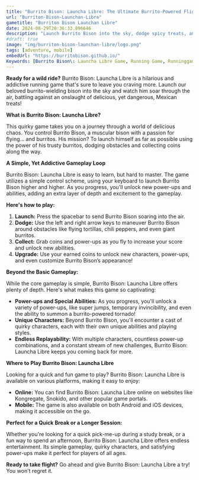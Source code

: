 ```yaml
---
title: "Burrito Bison: Launcha Libre: The Ultimate Burrito-Powered Flight!"
url: "Burriton-Bison-Launchan-Libre"
gametitle: "Burriton Bison Launchan Libre"
date: 2024-08-29T20:36:33.896646
description: "Launch Burrito Bison into the sky, dodge spicy treats, and collect coins in this hilarious and addictive running game. Play Burrito Bison: Launcha Libre online for free!"
#draft: true
image: "img/burriton-bison-launchan-libre/logo.png"
tags: [adventure, mobile]
embedUrl: "https://burritobison.github.io/"
Keywords: [Burrito Bison\: Launcha Libre Game, Running Game, Runninggame, Running Games, RunningGames, running game online, running game with keyboard, running game download free, running game meaning, burrito bison\: launcha libre kongregate, burrito bison: launcha libre unblocked, burrito bison: launcha libre online, burrito bison launcha libre snokido, burrito bison: launcha libre wiki, burrito bison play, burrito bison\: launcha libre unblocked hacked, burrito bison\: launcha libre cheats]
---
```


**Ready for a wild ride?**  Burrito Bison: Launcha Libre is a hilarious and addictive running game that's sure to leave you craving more. Launch our beloved burrito-wielding bison into the sky and watch him soar through the air, battling against an onslaught of delicious, yet dangerous, Mexican treats! 

**What is Burrito Bison: Launcha Libre?**

This quirky game takes you on a journey through a world of delicious chaos. You control Burrito Bison, a muscular bison with a passion for flying… and burritos.  His mission? To launch himself as far as possible using the power of his trusty burritos, dodging obstacles and collecting coins along the way. 

**A Simple, Yet Addictive Gameplay Loop**

Burrito Bison: Launcha Libre is easy to learn, but hard to master. The game utilizes a simple control scheme, using your keyboard to launch Burrito Bison higher and higher.  As you progress, you'll unlock new power-ups and abilities, adding an extra layer of depth and excitement to the gameplay.

**Here's how to play:**

1. **Launch:** Press the spacebar to send Burrito Bison soaring into the air.
2. **Dodge:** Use the left and right arrow keys to maneuver Burrito Bison around obstacles like flying tortillas, chili peppers, and even giant burritos.
3. **Collect:** Grab coins and power-ups as you fly to increase your score and unlock new abilities.
4. **Upgrade:** Use your earned coins to unlock new characters, power-ups, and even customize Burrito Bison’s appearance!

**Beyond the Basic Gameplay:**

While the core gameplay is simple, Burrito Bison: Launcha Libre offers plenty of depth.  Here's what makes this game so captivating:

* **Power-ups and Special Abilities:**  As you progress, you'll unlock a variety of power-ups, like super jumps, temporary invincibility, and even the ability to summon a burrito-powered tornado! 
* **Unique Characters:**  Beyond Burrito Bison, you'll encounter a cast of quirky characters, each with their own unique abilities and playing styles.  
* **Endless Replayability:**  With multiple characters, countless power-up combinations, and a constant stream of new challenges, Burrito Bison: Launcha Libre keeps you coming back for more.

**Where to Play Burrito Bison: Launcha Libre**

Looking for a quick and fun game to play? Burrito Bison: Launcha Libre is available on various platforms, making it easy to enjoy:

* **Online:**  You can find Burrito Bison: Launcha Libre online on websites like Kongregate, Snokido, and other popular game portals.
* **Mobile:**  The game is also available on both Android and iOS devices, making it accessible on the go.

**Perfect for a Quick Break or a Longer Session:**

Whether you're looking for a quick pick-me-up during a study break, or a fun way to spend an afternoon, Burrito Bison: Launcha Libre offers endless entertainment.  Its simple gameplay, quirky characters, and satisfying power-ups make it perfect for players of all ages.

**Ready to take flight?**  Go ahead and give Burrito Bison: Launcha Libre a try! You won't regret it. 

